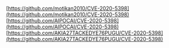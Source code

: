 [https://github.com/motikan2010/CVE-2020-5398](https://github.com/motikan2010/CVE-2020-5398)
[https://github.com/AIPOCAI/CVE-2020-5398](https://github.com/AIPOCAI/CVE-2020-5398)
[https://github.com/AKIA27TACKEDYE76PUGU/CVE-2020-5398](https://github.com/AKIA27TACKEDYE76PUGU/CVE-2020-5398)
